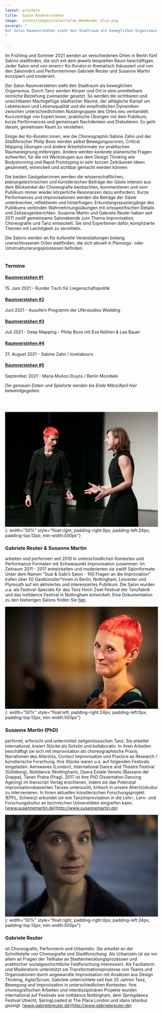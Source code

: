 ```yaml
---
layout: projekte
title:  Salon Raumverstehen
image:  assets/images/salon/Salon_WebHeader_blue.png
excerpt: "
Der Salon Raumverstehen sieht den Stadtraum als beweglichen Organismus. Durch Tanz werden Körper und Ort in eine unmittelbare sinnliche Beziehung zueinander gesetzt. So werden die sichtbaren und unsichtbaren Machtgefüge städtischer Räume, der alltägliche Kampf um Lebensraum  und Lebensqualität und die empfindlichen Dynamiken zwischen unterschiedlichsten Nutzergruppen des  Ortes neu verhandelt. Kurzvorträge von Expert*innen, praktische Übungen mit dem Publikum, kurze Performances und gemeinsam Nachdenken und Diskutieren. Es geht darum, gemeinsam Raum zu verstehen.
"

---
```


Im Frühling und Sommer 2021 werden an verschiedenen Orten in Berlin fünf Salons stattfinden, die sich mit dem jeweils bespielten Raum beschäftigen. Jeder Salon wird von einem:r Ko-Kurator:in thematisch fokussiert und von den Salonniérs und Performerinnen Gabriele Reuter und Susanne Martin konzipiert und moderiert. 

Der Salon Raumverstehen sieht den Stadtraum als beweglichen Organismus. Durch Tanz werden Körper und Ort in eine unmittelbare sinnliche Beziehung zueinander gesetzt. So werden die sichtbaren und unsichtbaren Machtgefüge städtischer Räume, der alltägliche Kampf um Lebensraum  und Lebensqualität und die empfindlichen Dynamiken zwischen unterschiedlichsten Nutzergruppen des  Ortes neu verhandelt. Kurzvorträge von Expert:innen, praktische Übungen mit dem Publikum, kurze Performances und gemeinsam Nachdenken und Diskutieren. Es geht darum, gemeinsam Raum zu verstehen.

Einige der Ko-Kurator:innen, wie die Choreographin Sabine Zahn und der Stadtforscher Philip Boos werden selbst Bewegungsscores, Critical Mapping Übungen und andere Arbeitsformate zur praktischen Raumaneignung mitbringen. Andere werden konkrete planerische Fragen aufwerfen, für die mit Werkzeugen aus dem Design Thinking wie Bodystorming und Rapid Prototyping in sehr kurzen Zeiträumen Ideen gesammelt, entwickelt und sichtbar gemacht werden können. 

Die beiden Gastgeberinnen werden die wissenschaftlichen, planungstechnischen und künstlerischen Beiträge der Gäste  intensiv aus dem Blickwinkel der Choreografie beobachten, kommentieren und vom Publikum immer wieder körperliche Resonanzen dazu einfordern. Kurze Performances und Improvisationen werden die Beträge der Gäste unterbrechen, reflektieren und hinterfragen; Erkundungsspaziergänge des Publikums verbinden Wahrnehmungsübungen mit ortsspezifischen Details und  Zeitzeugenberichten. Susanne Martin und Gabriele Reuter haben seit 2011 zwölf gemeinsame Salonabende zum Thema Improvisation, Choreografie und Tanz entwickelt. Sie sind Expertinnen dafür, komplizierte Themen mit Leichtigkeit zu vermitteln. 

Die Salons werden an für kulturelle Veranstaltungen bislang unerschlossenen Orten stattfinden, die sich aktuell in Planungs- oder Umstrukturierungsprozessen befinden.
<br>
<br>

### Termine
#### [Raumverstehen #1](salon1)

15\. Juni 2021 - Runder Tisch für Liegenschaftspolitik

#### [Raumverstehen #2](salon2)
Juni 2021 - Ausufern Programm der Uferstudios Wedding

#### [Raumverstehen #3](salon3)
Juli 2021 - Deep Mapping - Philip Boos mit Eva Nöthen & Lea Bauer

#### [Raumverstehen #4](salon4)
21\. August 2021 - Sabine Zahn / lovelabours

#### [Raumverstehen #5](salon5)
September 2021 - Maria Muñoz-Duyos / Berlin Mondiale


*Die genauen Daten und Spielorte werden bis Ende März/April hier bekanntgegeben.*

<br>
<br>

![Salon](/assets/images/salon/GabiSusanne.jpg "Foto Credit: Frank Post"){: width="50%" style="float:right; padding-right:0px; padding-left:24px; padding-top:12px; min-width:500px"}
### Gabriele Reuter & Susanne Martin
 arbeiten und performen seit 2010 in unterschiedlichen Kontexten und Performance Formaten mit Schwerpunkt Improvisation zusammen. Im Zeitraum 2011 - 2017 entwickelten und moderierten sie zwölf Salonformate. Unter dem Namen “Susi & Gabi’s Salon - 100 Fragen an die Improviation” trafen über 50 Gastkünstler*innen in Berlin, Nottingham, Leicester und Plymouth auf ein aktiviertes und interessiertes Publikum. Die Salon wurden u.a. als Festival-Specials für das Tanz Hoch Zwei Festival der Tanzfabrik und das nottdance Festival in Nottingham entwickelt.
Eine Dokumentation zu den bisherigen Salons finden Sie [hier](http://www.susannemartin.de/category/salons/). 

![Suanne Martin](/assets/images/salon/susanne.jpg "Foto Credit: Frank Post"){: width="50%" style="float:left; padding-right:24px; padding-left:0px; padding-top:12px; min-width:500px"}
### Susanne Martin (PhD)
 performt, erforscht und unterrichtet zeitgenössischen Tanz. Sie arbeitet international, kreiert Stücke als Solistin und kollaborativ. In ihren Arbeiten beschäftigt sie sich mit Improvisation als choreographische Praxis, Narrationen des Alter(n)s, Contact Improvisation und Practice as Research / künstlerische Forschung. Ihre Stücke waren u.a. auf folgenden Festivals eingeladen: Aerowaves (London), International Dance and Theatre Festival (Göteborg), Nottdance (Nottingham), Opera Estate Veneto (Bassano del Grappa), Tanec Praha (Prag). 2017 ist ihre PhD Dissertation Dancing Age(ing) im transcript Verlag erschienen, indem sie das Potenzial improvisationsbasierten Tanzes untersucht, kritisch in unsere Alter(n)skultur zu intervenieren. In ihrem aktuellen künstlerischen Forschungsprojekt (EPFL, Schweiz) erkundet sie wie Tanzimprovisation in die Lehr-, Lern- und Forschungskultur an technischen Universitäten eingreifen kann. [www.susannemartin.de](http://www.susannemartin.de)

![Gabi](/assets/images/salon/Gabi.jpeg "Foto Credit: Steffen Ruettinger"){: width="50%" style="float:right; padding-right:0px; padding-left:24px; padding-top:12px; min-width:500px"}
### Gabriele Reuter
 ist Choreografin, Performerin und Urbanistin. Sie arbeitet an der Schnittstelle von Choreografie und Stadtforschung. Als Urbanistin ist sie vor allem an Fragen der Teilhabe an Stadtentwicklungsprozessen und praktischer sozialgeschichtliche Feldforschung interessiert. Als Faciliatorin und Moderatorin unterstützt sie Transformationsprozesse von Teams und Organisationen durch angewandte Improvisation mit Ansätzen aus Design Thinking, Agile/Scrum. Gabriele unterrichtete seit fast 20 Jahren Tanz, Bewegung und Improvisation in unterschiedlichen Kontexten. Ihre choreografischen Arbeiten und interdisziplinären Projekte wurden international auf Festivals wie nottdance Nottingham, dem Springdance Festival Utrecht, SpringLoaded at The Place London und idans Istanbul gezeigt. [www.gabrielereuter.de](http://www.gabrielereuter.de)